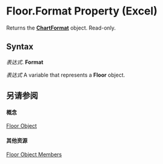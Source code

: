 
# Floor.Format Property (Excel)

Returns the  **[ChartFormat](edac71b7-ed38-6658-2cbf-6493dc1ad3ed.md)** object. Read-only.


## Syntax

 _表达式_. **Format**

 _表达式_ A variable that represents a **Floor** object.


## 另请参阅


#### 概念


[Floor Object](74c71ca8-a0d4-f7cf-a002-5cec7a27b70d.md)
#### 其他资源


[Floor Object Members](http://msdn.microsoft.com/library/5c7d66cd-062f-109e-a389-d566cef80c19%28Office.15%29.aspx)